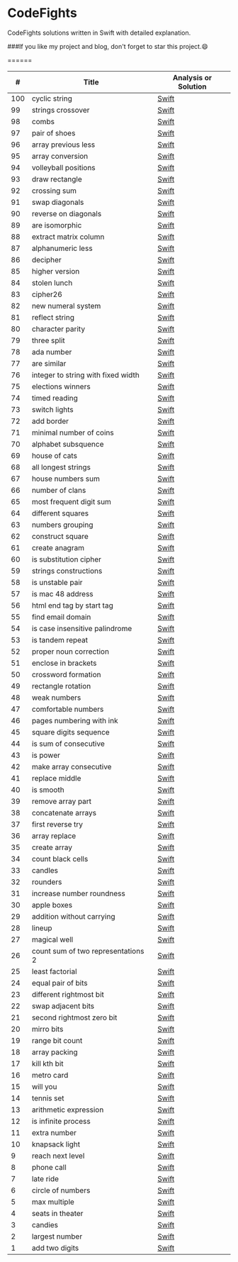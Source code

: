 # CodeFights
CodeFights solutions written in Swift with detailed explanation.

###If you like my project and blog, don't forget to star this project.:smile:

======

| # | Title | Analysis or Solution |
|---| ----- | -------- |
|100|cyclic string|<a href="https://github.com/yangyanzhan/CodeFights/blob/master/solutions/cyclic_string.swift">Swift</a>|
|99|strings crossover|<a href="https://github.com/yangyanzhan/CodeFights/blob/master/solutions/strings_crossover.swift">Swift</a>|
|98|combs|<a href="https://github.com/yangyanzhan/CodeFights/blob/master/solutions/combs.swift">Swift</a>|
|97|pair of shoes|<a href="https://github.com/yangyanzhan/CodeFights/blob/master/solutions/pair_of_shoes.swift">Swift</a>|
|96|array previous less|<a href="https://github.com/yangyanzhan/CodeFights/blob/master/solutions/array_previous_less.swift">Swift</a>|
|95|array conversion|<a href="https://github.com/yangyanzhan/CodeFights/blob/master/solutions/array_conversion.swift">Swift</a>|
|94|volleyball positions|<a href="https://github.com/yangyanzhan/CodeFights/blob/master/solutions/volleyball_positions.swift">Swift</a>|
|93|draw rectangle|<a href="https://github.com/yangyanzhan/CodeFights/blob/master/solutions/draw_rectangle.swift">Swift</a>|
|92|crossing sum|<a href="https://github.com/yangyanzhan/CodeFights/blob/master/solutions/crossing_sum.swift">Swift</a>|
|91|swap diagonals|<a href="https://github.com/yangyanzhan/CodeFights/blob/master/solutions/swap_diagonals.swift">Swift</a>|
|90|reverse on diagonals|<a href="https://github.com/yangyanzhan/CodeFights/blob/master/solutions/reverse_on_diagonals.swift">Swift</a>|
|89|are isomorphic|<a href="https://github.com/yangyanzhan/CodeFights/blob/master/solutions/are_isomorphic.swift">Swift</a>|
|88|extract matrix column|<a href="https://github.com/yangyanzhan/CodeFights/blob/master/solutions/extract_matrix_column.swift">Swift</a>|
|87|alphanumeric less|<a href="https://github.com/yangyanzhan/CodeFights/blob/master/solutions/alphanumeric_less.swift">Swift</a>|
|86|decipher|<a href="https://github.com/yangyanzhan/CodeFights/blob/master/solutions/decipher.swift">Swift</a>|
|85|higher version|<a href="https://github.com/yangyanzhan/CodeFights/blob/master/solutions/higher_version.swift">Swift</a>|
|84|stolen lunch|<a href="https://github.com/yangyanzhan/CodeFights/blob/master/solutions/stolen_lunch.swift">Swift</a>|
|83|cipher26|<a href="https://github.com/yangyanzhan/CodeFights/blob/master/solutions/cipher26.swift">Swift</a>|
|82|new numeral system|<a href="https://github.com/yangyanzhan/CodeFights/blob/master/solutions/new_numeral_system.swift">Swift</a>|
|81|reflect string|<a href="https://github.com/yangyanzhan/CodeFights/blob/master/solutions/reflect_string.swift">Swift</a>|
|80|character parity|<a href="https://github.com/yangyanzhan/CodeFights/blob/master/solutions/character_parity.swift">Swift</a>|
|79|three split|<a href="https://github.com/yangyanzhan/CodeFights/blob/master/solutions/three_split.swift">Swift</a>|
|78|ada number|<a href="https://github.com/yangyanzhan/CodeFights/blob/master/solutions/ada_number.swift">Swift</a>|
|77|are similar|<a href="https://github.com/yangyanzhan/CodeFights/blob/master/solutions/are_similar.swift">Swift</a>|
|76|integer to string with fixed width|<a href="https://github.com/yangyanzhan/CodeFights/blob/master/solutions/integer_to_string_of_fixed_width.swift">Swift</a>|
|75|elections winners|<a href="https://github.com/yangyanzhan/CodeFights/blob/master/solutions/elections_winners.swift">Swift</a>|
|74|timed reading|<a href="https://github.com/yangyanzhan/CodeFights/blob/master/solutions/timed_reading.swift">Swift</a>|
|73|switch lights|<a href="https://github.com/yangyanzhan/CodeFights/blob/master/solutions/switch_lights.swift">Swift</a>|
|72|add border|<a href="https://github.com/yangyanzhan/CodeFights/blob/master/solutions/add_border.swift">Swift</a>|
|71|minimal number of coins|<a href="https://github.com/yangyanzhan/CodeFights/blob/master/solutions/minimal_number_of_coins.swift">Swift</a>|
|70|alphabet subsquence|<a href="https://github.com/yangyanzhan/CodeFights/blob/master/solutions/alphabet_subsequence.swift">Swift</a>|
|69|house of cats|<a href="https://github.com/yangyanzhan/CodeFights/blob/master/solutions/house_of_cats.swift">Swift</a>|
|68|all longest strings|<a href="https://github.com/yangyanzhan/CodeFights/blob/master/solutions/all_longest_strings.swift">Swift</a>|
|67|house numbers sum|<a href="https://github.com/yangyanzhan/CodeFights/blob/master/solutions/house_numbers_sum.swift">Swift</a>|
|66|number of clans|<a href="https://github.com/yangyanzhan/CodeFights/blob/master/solutions/number_of_clans.swift">Swift</a>|
|65|most frequent digit sum|<a href="https://github.com/yangyanzhan/CodeFights/blob/master/solutions/most_frequent_digit_sum.swift">Swift</a>|
|64|different squares|<a href="https://github.com/yangyanzhan/CodeFights/blob/master/solutions/different_squares.swift">Swift</a>|
|63|numbers grouping|<a href="https://github.com/yangyanzhan/CodeFights/blob/master/solutions/numbers_grouping.swift">Swift</a>|
|62|construct square|<a href="https://github.com/yangyanzhan/CodeFights/blob/master/solutions/construct_square.swift">Swift</a>|
|61|create anagram|<a href="https://github.com/yangyanzhan/CodeFights/blob/master/solutions/create_anagram.swift">Swift</a>|
|60|is substitution cipher|<a href="https://github.com/yangyanzhan/CodeFights/blob/master/solutions/is_substitution_cipher.swift">Swift</a>|
|59|strings constructions|<a href="https://github.com/yangyanzhan/CodeFights/blob/master/solutions/strings_construction.swift">Swift</a>|
|58|is unstable pair|<a href="https://github.com/yangyanzhan/CodeFights/blob/master/solutions/is_unstable_pair.swift">Swift</a>|
|57|is mac 48 address|<a href="https://github.com/yangyanzhan/CodeFights/blob/master/solutions/is_mac_48_address.swift">Swift</a>|
|56|html end tag by start tag|<a href="https://github.com/yangyanzhan/CodeFights/blob/master/solutions/html_end_tag_by_start_tag.swift">Swift</a>|
|55|find email domain|<a href="https://github.com/yangyanzhan/CodeFights/blob/master/solutions/find_email_domain.swift">Swift</a>|
|54|is case insensitive palindrome|<a href="https://github.com/yangyanzhan/CodeFights/blob/master/solutions/is_case_insensitive_palindrome.swift">Swift</a>|
|53|is tandem repeat|<a href="https://github.com/yangyanzhan/CodeFights/blob/master/solutions/is_tandem_repeat.swift">Swift</a>|
|52|proper noun correction|<a href="https://github.com/yangyanzhan/CodeFights/blob/master/solutions/proper_noun_correction.swift">Swift</a>|
|51|enclose in brackets|<a href="https://github.com/yangyanzhan/CodeFights/blob/master/solutions/enclose_in_brackets.swift">Swift</a>|
|50|crossword formation|<a href="https://github.com/yangyanzhan/CodeFights/blob/master/solutions/crossword_formation.swift">Swift</a>|
|49|rectangle rotation|<a href="https://github.com/yangyanzhan/CodeFights/blob/master/solutions/rectangle_rotation.swift">Swift</a>|
|48|weak numbers|<a href="https://github.com/yangyanzhan/CodeFights/blob/master/solutions/weak_numbers.swift">Swift</a>|
|47|comfortable numbers|<a href="https://github.com/yangyanzhan/CodeFights/blob/master/solutions/comfortable_numbers.swift">Swift</a>|
|46|pages numbering with ink|<a href="https://github.com/yangyanzhan/CodeFights/blob/master/solutions/pages_numbering_with_ink.swift">Swift</a>|
|45|square digits sequence|<a href="https://github.com/yangyanzhan/CodeFights/blob/master/solutions/square_digits_sequence.swift">Swift</a>|
|44|is sum of consecutive|<a href="https://github.com/yangyanzhan/CodeFights/blob/master/solutions/is_sum_of_consecutive.swift">Swift</a>|
|43|is power|<a href="https://github.com/yangyanzhan/CodeFights/blob/master/solutions/is_power.swift">Swift</a>|
|42|make array consecutive|<a href="https://github.com/yangyanzhan/CodeFights/blob/master/solutions/make_array_consecutive.swift">Swift</a>|
|41|replace middle|<a href="https://github.com/yangyanzhan/CodeFights/blob/master/solutions/replace_middle.swift">Swift</a>|
|40|is smooth|<a href="https://github.com/yangyanzhan/CodeFights/blob/master/solutions/is_smooth.swift">Swift</a>|
|39|remove array part|<a href="https://github.com/yangyanzhan/CodeFights/blob/master/solutions/remove_array_part.swift">Swift</a>|
|38|concatenate arrays|<a href="https://github.com/yangyanzhan/CodeFights/blob/master/solutions/concatenate_arrays.swift">Swift</a>|
|37|first reverse try|<a href="https://github.com/yangyanzhan/CodeFights/blob/master/solutions/first_reverse_try.swift">Swift</a>|
|36|array replace|<a href="https://github.com/yangyanzhan/CodeFights/blob/master/solutions/array_replace.swift">Swift</a>|
|35|create array|<a href="https://github.com/yangyanzhan/CodeFights/blob/master/solutions/create_array.swift">Swift</a>|
|34|count black cells|<a href="https://github.com/yangyanzhan/CodeFights/blob/master/solutions/count_black_cells.swift">Swift</a>|
|33|candles|<a href="https://github.com/yangyanzhan/CodeFights/blob/master/solutions/candles.swift">Swift</a>|
|32|rounders|<a href="https://github.com/yangyanzhan/CodeFights/blob/master/solutions/rounders.swift">Swift</a>|
|31|increase number roundness|<a href="https://github.com/yangyanzhan/CodeFights/blob/master/solutions/increase_number_roundness.swift">Swift</a>|
|30|apple boxes|<a href="https://github.com/yangyanzhan/CodeFights/blob/master/solutions/apple_boxes.swift">Swift</a>|
|29|addition without carrying|<a href="https://github.com/yangyanzhan/CodeFights/blob/master/solutions/addition_without_carrying.swift">Swift</a>|
|28|lineup|<a href="https://github.com/yangyanzhan/CodeFights/blob/master/solutions/lineup.swift">Swift</a>|
|27|magical well|<a href="https://github.com/yangyanzhan/CodeFights/blob/master/solutions/magical_well.swift">Swift</a>|
|26|count sum of two representations 2|<a href="https://github.com/yangyanzhan/CodeFights/blob/master/solutions/count_sum_of_two_representations_2.swift">Swift</a>|
|25|least factorial|<a href="https://github.com/yangyanzhan/CodeFights/blob/master/solutions/least_factorial.swift">Swift</a>|
|24|equal pair of bits|<a href="https://github.com/yangyanzhan/CodeFights/blob/master/solutions/equal_pair_of_bits.swift">Swift</a>|
|23|different rightmost bit|<a href="https://github.com/yangyanzhan/CodeFights/blob/master/solutions/different_rightmost_bit.swift">Swift</a>|
|22|swap adjacent bits|<a href="https://github.com/yangyanzhan/CodeFights/blob/master/solutions/swap_adjacent_bits.swift">Swift</a>|
|21|second rightmost zero bit|<a href="https://github.com/yangyanzhan/CodeFights/blob/master/solutions/second_rightmost_zero_bit.swift">Swift</a>|
|20|mirro bits|<a href="https://github.com/yangyanzhan/CodeFights/blob/master/solutions/mirro_bits.swift">Swift</a>|
|19|range bit count|<a href="https://github.com/yangyanzhan/CodeFights/blob/master/solutions/range_bit_count.swift">Swift</a>|
|18|array packing|<a href="https://github.com/yangyanzhan/CodeFights/blob/master/solutions/array_packing.swift">Swift</a>|
|17|kill kth bit|<a href="https://github.com/yangyanzhan/CodeFights/blob/master/solutions/kill_kth_bit.swift">Swift</a>|
|16|metro card|<a href="https://github.com/yangyanzhan/CodeFights/blob/master/solutions/metro_card.swift">Swift</a>|
|15|will you|<a href="https://github.com/yangyanzhan/CodeFights/blob/master/solutions/will_you.swift">Swift</a>|
|14|tennis set|<a href="https://github.com/yangyanzhan/CodeFights/blob/master/solutions/tennis_set.swift">Swift</a>|
|13|arithmetic expression|<a href="https://github.com/yangyanzhan/CodeFights/blob/master/solutions/arithmetic_expression.swift">Swift</a>|
|12|is infinite process|<a href="https://github.com/yangyanzhan/CodeFights/blob/master/solutions/is_infinite_process.swift">Swift</a>|
|11|extra number|<a href="https://github.com/yangyanzhan/CodeFights/blob/master/solutions/extra_number.swift">Swift</a>|
|10|knapsack light|<a href="https://github.com/yangyanzhan/CodeFights/blob/master/solutions/knapsack_light.swift">Swift</a>|
|9|reach next level|<a href="https://github.com/yangyanzhan/CodeFights/blob/master/solutions/reach_next_level.swift">Swift</a>|
|8|phone call|<a href="https://github.com/yangyanzhan/CodeFights/blob/master/solutions/phone_call.swift">Swift</a>|
|7|late ride|<a href="https://github.com/yangyanzhan/CodeFights/blob/master/solutions/late_ride.swift">Swift</a>|
|6|circle of numbers|<a href="https://github.com/yangyanzhan/CodeFights/blob/master/solutions/circle_of_numbers.swift">Swift</a>|
|5|max multiple|<a href="https://github.com/yangyanzhan/CodeFights/blob/master/solutions/max_multiple.swift">Swift</a>|
|4|seats in theater|<a href="https://github.com/yangyanzhan/CodeFights/blob/master/solutions/seats_in_theater.swift">Swift</a>|
|3|candies|<a href="https://github.com/yangyanzhan/CodeFights/blob/master/solutions/candies.swift">Swift</a>|
|2|largest number|<a href="https://github.com/yangyanzhan/CodeFights/blob/master/solutions/largest_number.swift">Swift</a>|
|1|add two digits|<a href="https://github.com/yangyanzhan/CodeFights/blob/master/solutions/add_two_digits.swift">Swift</a>|
